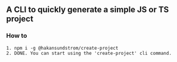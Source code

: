 ## A CLI to quickly generate a simple JS or TS project

### How to

```
1. npm i -g @hakansundstrom/create-project
2. DONE. You can start using the 'create-project' cli command.
```
